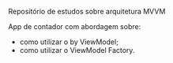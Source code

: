 Repositório de estudos sobre arquitetura MVVM 

App de contador com abordagem sobre:

 * como utilizar o by ViewModel;
 * como utilizar o ViewModel Factory.
